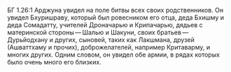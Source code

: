 БГ 1.26:1	Арджуна увидел на поле битвы всех своих родственников. Он увидел Бхуришраву, который был ровесником его отца, деда Бхишму и деда Сомадатту, учителей Дроначарью и Крипачарью, дядьев с материнской стороны — Шалью и Шакуни, своих братьев — Дурьйодхану и других, сыновей, таких как Лакшмана, друзей (Ашваттхаму и прочих), доброжелателей, например Критаварму, и многих других. Одним словом, он увидел обе армии, в рядах которых было очень много его близких.